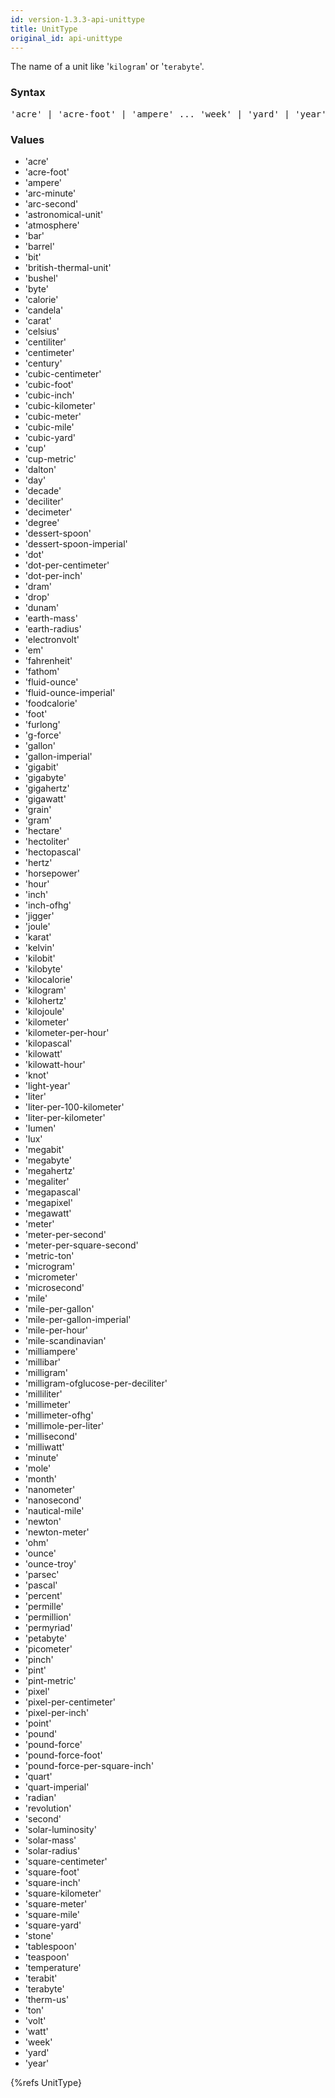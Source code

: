 ```yaml
---
id: version-1.3.3-api-unittype
title: UnitType
original_id: api-unittype
---
```




The name of a unit like '`kilogram`' or '`terabyte`'.

### Syntax

<pre class="syntax">
'acre' | 'acre-foot' | 'ampere' ... 'week' | 'yard' | 'year'
</pre>

### Values

  - 'acre'
  - 'acre-foot'
  - 'ampere'
  - 'arc-minute'
  - 'arc-second'
  - 'astronomical-unit'
  - 'atmosphere'
  - 'bar'
  - 'barrel'
  - 'bit'
  - 'british-thermal-unit'
  - 'bushel'
  - 'byte'
  - 'calorie'
  - 'candela'
  - 'carat'
  - 'celsius'
  - 'centiliter'
  - 'centimeter'
  - 'century'
  - 'cubic-centimeter'
  - 'cubic-foot'
  - 'cubic-inch'
  - 'cubic-kilometer'
  - 'cubic-meter'
  - 'cubic-mile'
  - 'cubic-yard'
  - 'cup'
  - 'cup-metric'
  - 'dalton'
  - 'day'
  - 'decade'
  - 'deciliter'
  - 'decimeter'
  - 'degree'
  - 'dessert-spoon'
  - 'dessert-spoon-imperial'
  - 'dot'
  - 'dot-per-centimeter'
  - 'dot-per-inch'
  - 'dram'
  - 'drop'
  - 'dunam'
  - 'earth-mass'
  - 'earth-radius'
  - 'electronvolt'
  - 'em'
  - 'fahrenheit'
  - 'fathom'
  - 'fluid-ounce'
  - 'fluid-ounce-imperial'
  - 'foodcalorie'
  - 'foot'
  - 'furlong'
  - 'g-force'
  - 'gallon'
  - 'gallon-imperial'
  - 'gigabit'
  - 'gigabyte'
  - 'gigahertz'
  - 'gigawatt'
  - 'grain'
  - 'gram'
  - 'hectare'
  - 'hectoliter'
  - 'hectopascal'
  - 'hertz'
  - 'horsepower'
  - 'hour'
  - 'inch'
  - 'inch-ofhg'
  - 'jigger'
  - 'joule'
  - 'karat'
  - 'kelvin'
  - 'kilobit'
  - 'kilobyte'
  - 'kilocalorie'
  - 'kilogram'
  - 'kilohertz'
  - 'kilojoule'
  - 'kilometer'
  - 'kilometer-per-hour'
  - 'kilopascal'
  - 'kilowatt'
  - 'kilowatt-hour'
  - 'knot'
  - 'light-year'
  - 'liter'
  - 'liter-per-100-kilometer'
  - 'liter-per-kilometer'
  - 'lumen'
  - 'lux'
  - 'megabit'
  - 'megabyte'
  - 'megahertz'
  - 'megaliter'
  - 'megapascal'
  - 'megapixel'
  - 'megawatt'
  - 'meter'
  - 'meter-per-second'
  - 'meter-per-square-second'
  - 'metric-ton'
  - 'microgram'
  - 'micrometer'
  - 'microsecond'
  - 'mile'
  - 'mile-per-gallon'
  - 'mile-per-gallon-imperial'
  - 'mile-per-hour'
  - 'mile-scandinavian'
  - 'milliampere'
  - 'millibar'
  - 'milligram'
  - 'milligram-ofglucose-per-deciliter'
  - 'milliliter'
  - 'millimeter'
  - 'millimeter-ofhg'
  - 'millimole-per-liter'
  - 'millisecond'
  - 'milliwatt'
  - 'minute'
  - 'mole'
  - 'month'
  - 'nanometer'
  - 'nanosecond'
  - 'nautical-mile'
  - 'newton'
  - 'newton-meter'
  - 'ohm'
  - 'ounce'
  - 'ounce-troy'
  - 'parsec'
  - 'pascal'
  - 'percent'
  - 'permille'
  - 'permillion'
  - 'permyriad'
  - 'petabyte'
  - 'picometer'
  - 'pinch'
  - 'pint'
  - 'pint-metric'
  - 'pixel'
  - 'pixel-per-centimeter'
  - 'pixel-per-inch'
  - 'point'
  - 'pound'
  - 'pound-force'
  - 'pound-force-foot'
  - 'pound-force-per-square-inch'
  - 'quart'
  - 'quart-imperial'
  - 'radian'
  - 'revolution'
  - 'second'
  - 'solar-luminosity'
  - 'solar-mass'
  - 'solar-radius'
  - 'square-centimeter'
  - 'square-foot'
  - 'square-inch'
  - 'square-kilometer'
  - 'square-meter'
  - 'square-mile'
  - 'square-yard'
  - 'stone'
  - 'tablespoon'
  - 'teaspoon'
  - 'temperature'
  - 'terabit'
  - 'terabyte'
  - 'therm-us'
  - 'ton'
  - 'volt'
  - 'watt'
  - 'week'
  - 'yard'
  - 'year'

{%refs UnitType}
